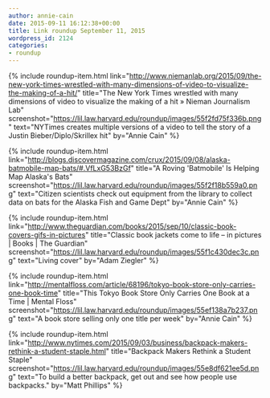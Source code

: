 ```yaml
---
author: annie-cain
date: 2015-09-11 16:12:38+00:00
title: Link roundup September 11, 2015
wordpress_id: 2124
categories:
- roundup
---
```


{% include roundup-item.html
  link="http://www.niemanlab.org/2015/09/the-new-york-times-wrestled-with-many-dimensions-of-video-to-visualize-the-making-of-a-hit/"
  title="The New York Times wrestled with many dimensions of video to visualize the making of a hit » Nieman Journalism Lab"
  screenshot="https://lil.law.harvard.edu/roundup/images/55f2fd75f336b.png"
  text="NYTimes creates multiple versions of a video to tell the story of a Justin Bieber/Diplo/Skrillex hit"
  by="Annie Cain"
%}

{% include roundup-item.html
  link="http://blogs.discovermagazine.com/crux/2015/09/08/alaska-batmobile-map-bats/#.VfLxG53BzGf"
  title="A Roving 'Batmobile' Is Helping Map Alaska's Bats"
  screenshot="https://lil.law.harvard.edu/roundup/images/55f2f18b559a0.png"
  text="Citizen scientists check out equipment from the library to collect data on bats for the Alaska Fish and Game Dept"
  by="Annie Cain"
%}

{% include roundup-item.html
  link="http://www.theguardian.com/books/2015/sep/10/classic-book-covers-gifs-in-pictures"
  title="Classic book jackets come to life – in pictures | Books | The Guardian"
  screenshot="https://lil.law.harvard.edu/roundup/images/55f1c430dec3c.png"
  text="Living cover"
  by="Adam Ziegler"
%}

{% include roundup-item.html
  link="http://mentalfloss.com/article/68196/tokyo-book-store-only-carries-one-book-time"
  title="This Tokyo Book Store Only Carries One Book at a Time | Mental Floss"
  screenshot="https://lil.law.harvard.edu/roundup/images/55ef138a7b237.png"
  text="A book store selling only one title per week"
  by="Annie Cain"
%}

{% include roundup-item.html
  link="http://www.nytimes.com/2015/09/03/business/backpack-makers-rethink-a-student-staple.html"
  title="Backpack Makers Rethink a Student Staple"
  screenshot="https://lil.law.harvard.edu/roundup/images/55e8df621ee5d.png"
  text="To build a better backpack, get out and see how people use backpacks."
  by="Matt Phillips"
%}
